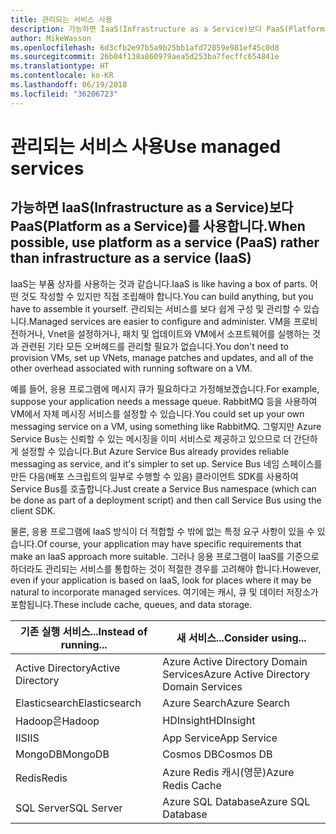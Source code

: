 ```yaml
---
title: 관리되는 서비스 사용
description: 가능하면 IaaS(Infrastructure as a Service)보다 PaaS(Platform as a Service)를 사용합니다.
author: MikeWasson
ms.openlocfilehash: 6d3cfb2e97b5a9b25bb1afd72059e981ef45c0d8
ms.sourcegitcommit: 26b04f138a860979aea5d253ba7fecffc654841e
ms.translationtype: HT
ms.contentlocale: ko-KR
ms.lasthandoff: 06/19/2018
ms.locfileid: "36206723"
---
```

# <a name="use-managed-services"></a><span data-ttu-id="15f36-103">관리되는 서비스 사용</span><span class="sxs-lookup"><span data-stu-id="15f36-103">Use managed services</span></span>

## <a name="when-possible-use-platform-as-a-service-paas-rather-than-infrastructure-as-a-service-iaas"></a><span data-ttu-id="15f36-104">가능하면 IaaS(Infrastructure as a Service)보다 PaaS(Platform as a Service)를 사용합니다.</span><span class="sxs-lookup"><span data-stu-id="15f36-104">When possible, use platform as a service (PaaS) rather than infrastructure as a service (IaaS)</span></span>

<span data-ttu-id="15f36-105">IaaS는 부품 상자를 사용하는 것과 같습니다.</span><span class="sxs-lookup"><span data-stu-id="15f36-105">IaaS is like having a box of parts.</span></span> <span data-ttu-id="15f36-106">어떤 것도 작성할 수 있지만 직접 조립해야 합니다.</span><span class="sxs-lookup"><span data-stu-id="15f36-106">You can build anything, but you have to assemble it yourself.</span></span> <span data-ttu-id="15f36-107">관리되는 서비스를 보다 쉽게 구성 및 관리할 수 있습니다.</span><span class="sxs-lookup"><span data-stu-id="15f36-107">Managed services are easier to configure and administer.</span></span> <span data-ttu-id="15f36-108">VM을 프로비전하거나, Vnet을 설정하거나, 패치 및 업데이트와 VM에서 소프트웨어를 실행하는 것과 관련된 기타 모든 오버헤드를 관리할 필요가 없습니다.</span><span class="sxs-lookup"><span data-stu-id="15f36-108">You don't need to provision VMs, set up VNets, manage patches and updates, and all of the other overhead associated with running software on a VM.</span></span>

<span data-ttu-id="15f36-109">예를 들어, 응용 프로그램에 메시지 큐가 필요하다고 가정해보겠습니다.</span><span class="sxs-lookup"><span data-stu-id="15f36-109">For example, suppose your application needs a message queue.</span></span> <span data-ttu-id="15f36-110">RabbitMQ 등을 사용하여 VM에서 자체 메시징 서비스를 설정할 수 있습니다.</span><span class="sxs-lookup"><span data-stu-id="15f36-110">You could set up your own messaging service on a VM, using something like RabbitMQ.</span></span> <span data-ttu-id="15f36-111">그렇지만 Azure Service Bus는 신뢰할 수 있는 메시징을 이미 서비스로 제공하고 있으므로 더 간단하게 설정할 수 있습니다.</span><span class="sxs-lookup"><span data-stu-id="15f36-111">But Azure Service Bus already provides reliable messaging as service, and it's simpler to set up.</span></span> <span data-ttu-id="15f36-112">Service Bus 네임 스페이스를 만든 다음(배포 스크립트의 일부로 수행할 수 있음) 클라이언트 SDK를 사용하여 Service Bus를 호출합니다.</span><span class="sxs-lookup"><span data-stu-id="15f36-112">Just create a Service Bus namespace (which can be done as part of a deployment script) and then call Service Bus using the client SDK.</span></span> 

<span data-ttu-id="15f36-113">물론, 응용 프로그램에 IaaS 방식이 더 적합할 수 밖에 없는 특정 요구 사항이 있을 수 있습니다.</span><span class="sxs-lookup"><span data-stu-id="15f36-113">Of course, your application may have specific requirements that make an IaaS approach more suitable.</span></span> <span data-ttu-id="15f36-114">그러나 응용 프로그램이 IaaS를 기준으로 하더라도 관리되는 서비스를 통합하는 것이 적절한 경우를 고려해야 합니다.</span><span class="sxs-lookup"><span data-stu-id="15f36-114">However, even if your application is based on IaaS, look for places where it may be natural to incorporate managed services.</span></span> <span data-ttu-id="15f36-115">여기에는 캐시, 큐 및 데이터 저장소가 포함됩니다.</span><span class="sxs-lookup"><span data-stu-id="15f36-115">These include cache, queues, and data storage.</span></span>

| <span data-ttu-id="15f36-116">기존 실행 서비스...</span><span class="sxs-lookup"><span data-stu-id="15f36-116">Instead of running...</span></span> | <span data-ttu-id="15f36-117">새 서비스...</span><span class="sxs-lookup"><span data-stu-id="15f36-117">Consider using...</span></span> |
|-----------------------|-------------|
| <span data-ttu-id="15f36-118">Active Directory</span><span class="sxs-lookup"><span data-stu-id="15f36-118">Active Directory</span></span> | <span data-ttu-id="15f36-119">Azure Active Directory Domain Services</span><span class="sxs-lookup"><span data-stu-id="15f36-119">Azure Active Directory Domain Services</span></span> |
| <span data-ttu-id="15f36-120">Elasticsearch</span><span class="sxs-lookup"><span data-stu-id="15f36-120">Elasticsearch</span></span> | <span data-ttu-id="15f36-121">Azure Search</span><span class="sxs-lookup"><span data-stu-id="15f36-121">Azure Search</span></span> |
| <span data-ttu-id="15f36-122">Hadoop은</span><span class="sxs-lookup"><span data-stu-id="15f36-122">Hadoop</span></span> | <span data-ttu-id="15f36-123">HDInsight</span><span class="sxs-lookup"><span data-stu-id="15f36-123">HDInsight</span></span> |
| <span data-ttu-id="15f36-124">IIS</span><span class="sxs-lookup"><span data-stu-id="15f36-124">IIS</span></span> | <span data-ttu-id="15f36-125">App Service</span><span class="sxs-lookup"><span data-stu-id="15f36-125">App Service</span></span> |
| <span data-ttu-id="15f36-126">MongoDB</span><span class="sxs-lookup"><span data-stu-id="15f36-126">MongoDB</span></span> | <span data-ttu-id="15f36-127">Cosmos DB</span><span class="sxs-lookup"><span data-stu-id="15f36-127">Cosmos DB</span></span> |
| <span data-ttu-id="15f36-128">Redis</span><span class="sxs-lookup"><span data-stu-id="15f36-128">Redis</span></span> | <span data-ttu-id="15f36-129">Azure Redis 캐시(영문)</span><span class="sxs-lookup"><span data-stu-id="15f36-129">Azure Redis Cache</span></span> |
| <span data-ttu-id="15f36-130">SQL Server</span><span class="sxs-lookup"><span data-stu-id="15f36-130">SQL Server</span></span> | <span data-ttu-id="15f36-131">Azure SQL Database</span><span class="sxs-lookup"><span data-stu-id="15f36-131">Azure SQL Database</span></span> |


